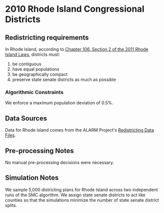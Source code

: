 # 2010 Rhode Island Congressional Districts

## Redistricting requirements
In Rhode Island, according to [Chapter 106, Section 2 of the 2011 Rhode Island Laws](http://webserver.rilin.state.ri.us/PublicLaws/law11/law11106.htm), districts must:

1. be contiguous
1. have equal populations
1. be geographically compact
1. preserve state senate districts as much as possible


### Algorithmic Constraints
We enforce a maximum population deviation of 0.5%.

## Data Sources
Data for Rhode Island comes from the ALARM Project's [Redistricting Data Files](https://alarm-redist.github.io/posts/2021-08-10-census-2020/).

## Pre-processing Notes
No manual pre-processing decisions were necessary.

## Simulation Notes
We sample 5,000 districting plans for Rhode Island across two independent runs of the SMC algorithm.
We assign state senate districts to act like counties so that the simulations minimize the number of state senate district splits.
